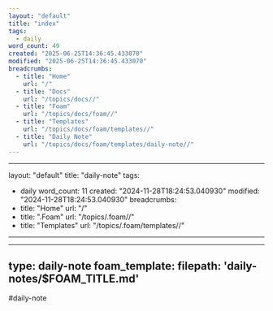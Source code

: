 ```yaml
---
layout: "default"
title: "index"
tags:
  - daily
word_count: 49
created: "2025-06-25T14:36:45.433070"
modified: "2025-06-25T14:36:45.433070"
breadcrumbs:
  - title: "Home"
    url: "/"
  - title: "Docs"
    url: "/topics/docs//"
  - title: "Foam"
    url: "/topics/docs/foam//"
  - title: "Templates"
    url: "/topics/docs/foam/templates//"
  - title: "Daily Note"
    url: "/topics/docs/foam/templates/daily-note//"
---
```

---
layout: "default"
title: "daily-note"
tags:
  - daily
word_count: 11
created: "2024-11-28T18:24:53.040930"
modified: "2024-11-28T18:24:53.040930"
breadcrumbs:
  - title: "Home"
    url: "/"
  - title: ".Foam"
    url: "/topics/.foam//"
  - title: "Templates"
    url: "/topics/.foam/templates//"
---
---
type: daily-note
foam_template:
  filepath: 'daily-notes/$FOAM_TITLE.md'
---

#daily-note